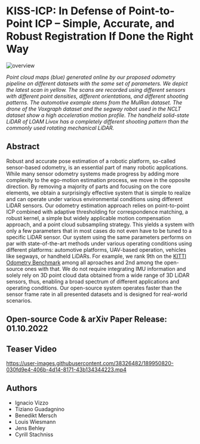# KISS-ICP: In Defense of Point-to-Point ICP – Simple, Accurate, and Robust Registration If Done the Right Way
![overview](https://user-images.githubusercontent.com/21349875/190433899-a917d7a4-23b1-4247-8291-ae000e9e7871.png)

_Point cloud maps (blue) generated online by our proposed odometry pipeline on different datasets with the same set of parameters.
We depict the latest scan in yellow. The scans are recorded using different sensors with different point densities, different orientations,
and different shooting patterns. The automotive example stems from the MulRan dataset. The drone of the Voxgraph dataset
and the segway robot used in the NCLT dataset show a high acceleration motion profile. The handheld solid-state LiDAR of LOAM
Livox has a completely different shooting pattern than the commonly used rotating mechanical LiDAR._

## Abstract
Robust and accurate pose estimation of a robotic platform, so-called sensor-based odometry, is an essential part of many robotic applications. While many sensor odometry systems made progress by adding more complexity to the ego-motion estimation process, we move in the opposite direction. By removing a majority of parts and focusing on the core elements, we obtain a surprisingly effective system that is simple to realize and can operate under various environmental conditions using different LiDAR sensors. Our odometry estimation approach relies on point-to-point ICP combined with adaptive thresholding for correspondence matching, a robust kernel, a simple but widely applicable motion compensation approach, and a point cloud subsampling strategy. This yields a system with only a few parameters that in most cases do not even have to be tuned to a specific LiDAR sensor. Our system using the same parameters performs on par with state-of-the-art methods under various operating conditions using different platforms: automotive platforms, UAV-based operation, vehicles like segways, or handheld LiDARs. For example, we rank 9th on the [KITTI Odometry Benchmark](https://www.cvlibs.net/datasets/kitti/eval_odometry.php) among all aproaches and 2nd among the open-source ones with that. We do not require integrating IMU information and solely rely on 3D point cloud data obtained from a wide range of 3D LiDAR sensors, thus, enabling a broad spectrum of different applications and operating conditions. Our open-source system operates faster than the sensor frame rate in all presented datasets and is designed for real-world scenarios.
## Open-source Code & arXiv Paper Release: 01.10.2022

## Teaser Video 
https://user-images.githubusercontent.com/38326482/189950820-030fd9e4-406b-4d14-8171-43b134344223.mp4


## Authors
- Ignacio Vizzo 
- Tiziano Guadagnino 
- Benedikt Mersch 
- Louis Wiesmann 
- Jens Behley 
- Cyrill Stachniss
